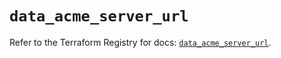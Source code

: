 # `data_acme_server_url`

Refer to the Terraform Registry for docs: [`data_acme_server_url`](https://registry.terraform.io/providers/vancluever/acme/2.30.0/docs/data-sources/server_url).
